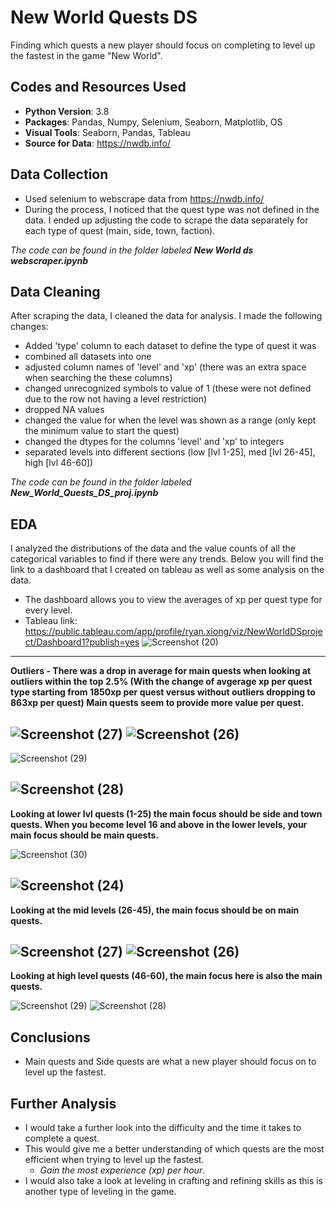 # New World Quests DS
Finding which quests a new player should focus on completing to level up the fastest in the game "New World". 

## Codes and Resources Used
* **Python Version**: 3.8
* **Packages**: Pandas, Numpy, Selenium, Seaborn, Matplotlib, OS
* **Visual Tools**: Seaborn, Pandas, Tableau
* **Source for Data**: https://nwdb.info/

## Data Collection
* Used selenium to webscrape data from https://nwdb.info/
* During the process, I noticed that the quest type was not defined in the data. I ended up adjusting the code to scrape the data separately for each type of quest (main, side, town, faction).

_The code can be found in the folder labeled **New World ds webscraper.ipynb**_

## Data Cleaning
After scraping the data, I cleaned the data for analysis. I made the following changes:

* Added 'type' column to each dataset to define the type of quest it was
* combined all datasets into one
* adjusted column names of 'level' and 'xp' (there was an extra space when searching the these columns)
* changed unrecognized symbols to value of 1 (these were not defined due to the row not having a level restriction)
* dropped NA values
* changed the value for when the level was shown as a range (only kept the minimum value to start the quest)
* changed the dtypes for the columns 'level' and 'xp' to integers
* separated levels into different sections (low [lvl 1-25], med [lvl 26-45], high [lvl 46-60])

_The code can be found in the folder labeled **New_World_Quests_DS_proj.ipynb**_

## EDA
I analyzed the distributions of the data and the value counts of all the categorical variables to find if there were any trends. Below you will find the link to a dashboard that I created on tableau as well as some analysis on the data.

* The dashboard allows you to view the averages of xp per quest type for every level.
* Tableau link: https://public.tableau.com/app/profile/ryan.xiong/viz/NewWorldDSproject/Dashboard1?publish=yes
![Screenshot (20)](https://user-images.githubusercontent.com/91089401/144116126-4bdde6cc-cb85-4a71-99df-d07a97267f84.png)
---------------------------------------------------------------------------------------------------------------------------------------------------------------------------------
**Outliers - There was a drop in average for main quests when looking at outliers within the top 2.5% (With the change of avgerage xp per quest type starting from 1850xp per quest versus without outliers dropping to 863xp per quest) Main quests seem to provide more value per quest.**

![Screenshot (27)](https://user-images.githubusercontent.com/91089401/144119999-8c3da356-acf1-4e23-a4a5-9e1c006ced07.png)
![Screenshot (26)](https://user-images.githubusercontent.com/91089401/144119975-e1281000-104d-4109-8129-1b6c3730d5eb.png)
---------------------------------------------------------------------------------------------------------------------------------------------------------------------------------
![Screenshot (29)](https://user-images.githubusercontent.com/91089401/144121668-a87fb856-c157-4f2e-b315-51c36727d572.png)

![Screenshot (28)](https://user-images.githubusercontent.com/91089401/144121750-d9d9f8a1-3ed1-4f63-acfa-10484a58d5ab.png)
---------------------------------------------------------------------------------------------------------------------------------------------------------------------------------
**Looking at lower lvl quests (1-25) the main focus should be side and town quests. When you become level 16 and above in the lower levels, your main focus should be main quests.**


![Screenshot (30)](https://user-images.githubusercontent.com/91089401/144118718-da409a66-202f-41b8-a611-3b17b39b82d8.png)

![Screenshot (24)](https://user-images.githubusercontent.com/91089401/144118215-fdc3369f-0d59-4598-8d0f-5e406317558b.png)
---------------------------------------------------------------------------------------------------------------------------------------------------------------------------------

**Looking at the mid levels (26-45), the main focus should be on main quests.** 

![Screenshot (27)](https://user-images.githubusercontent.com/91089401/144118269-339d80bd-1fd9-496d-9ddc-d42db327486b.png)
![Screenshot (26)](https://user-images.githubusercontent.com/91089401/144118303-17b0ad72-a230-4a84-a069-f92e29b6b4d0.png)
---------------------------------------------------------------------------------------------------------------------------------------------------------------------------------

**Looking at high level quests (46-60), the main focus here is also the main quests.**

![Screenshot (29)](https://user-images.githubusercontent.com/91089401/144118365-6e8995b8-f6c7-4e38-9fb3-118505a1d1d0.png)
![Screenshot (28)](https://user-images.githubusercontent.com/91089401/144118384-22018675-5000-4c62-b2c7-b479c82a5884.png)

## Conclusions 
* Main quests and Side quests are what a new player should focus on to level up the fastest.

## Further Analysis
* I would take a further look into the difficulty and the time it takes to complete a quest.
* This would give me a better understanding of which quests are the most efficient when trying to level up the fastest. 
  * *Gain the most experience (xp) per hour*.
* I would also take a look at leveling in crafting and refining skills as this is another type of leveling in the game. 
